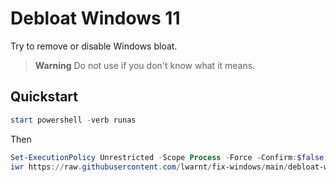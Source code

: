 # Debloat Windows 11

Try to remove or disable Windows bloat.

> **Warning** Do not use if you don't know what it means.

## Quickstart

```Powershell
start powershell -verb runas
```

Then

```Powershell
Set-ExecutionPolicy Unrestricted -Scope Process -Force -Confirm:$false
iwr https://raw.githubusercontent.com/lwarnt/fix-windows/main/debloat-windows11/debloat.ps1 | iex
```
